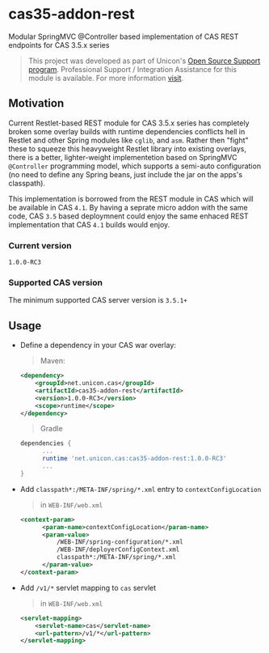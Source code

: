 # cas35-addon-rest
Modular SpringMVC @Controller based implementation of CAS REST endpoints for CAS 3.5.x series

> This project was developed as part of Unicon's [Open Source Support program](https://unicon.net/opensource).
Professional Support / Integration Assistance for this module is available. For more information [visit](https://unicon.net/opensource/cas).

## Motivation

Current Restlet-based REST module for CAS 3.5.x series has completely broken some overlay builds with runtime dependencies conflicts hell in Restlet and other Spring modules like `cglib`, and `asm`. Rather then "fight" these to squeeze this heavyweight Restlet library into existing overlays, there is a better, lighter-weight implementetion based on SpringMVC `@Controller` programming model, which supports a semi-auto configuration (no need to define any Spring beans, just include the jar on the apps's classpath).

This implementation is borrowed from the REST module in CAS which will be available in CAS `4.1`. By having a seprate micro addon with the same code, CAS `3.5` based deploymnent could enjoy the same enhaced REST implementation that CAS `4.1` builds would enjoy.

### Current version
`1.0.0-RC3`

### Supported CAS version
The minimum supported CAS server version is `3.5.1+`

## Usage

* Define a dependency in your CAS war overlay:

  > Maven:
  
  ```xml
  <dependency>
      <groupId>net.unicon.cas</groupId>
      <artifactId>cas35-addon-rest</artifactId>
      <version>1.0.0-RC3</version>
      <scope>runtime</scope>
  </dependency>
  ```

  > Gradle
  
  ```Groovy
  dependencies {
        ...
        runtime 'net.unicon.cas:cas35-addon-rest:1.0.0-RC3'
        ...
  }
  ```
  
* Add `classpath*:/META-INF/spring/*.xml` entry to `contextConfigLocation`

  > in `WEB-INF/web.xml`
  
  ```xml
  <context-param>
        <param-name>contextConfigLocation</param-name>
        <param-value>
            /WEB-INF/spring-configuration/*.xml
            /WEB-INF/deployerConfigContext.xml
            classpath*:/META-INF/spring/*.xml
        </param-value>
  </context-param>
  ```
* Add `/v1/*` servlet mapping to `cas` servlet

  > in `WEB-INF/web.xml`
  
  ```xml
  <servlet-mapping>
      <servlet-name>cas</servlet-name>
      <url-pattern>/v1/*</url-pattern>
  </servlet-mapping>
  ```

  
